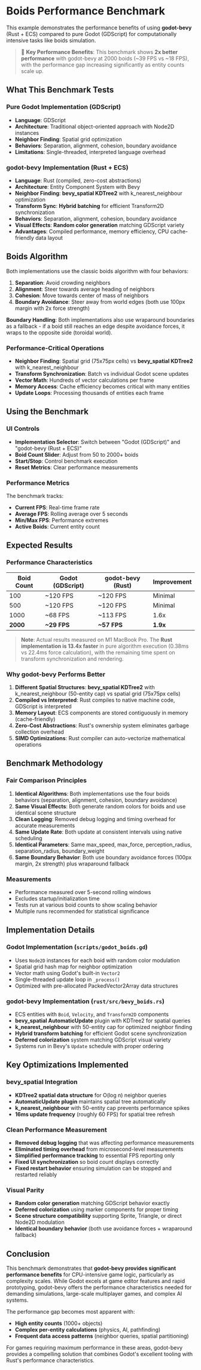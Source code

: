 # Boids Performance Benchmark

This example demonstrates the performance benefits of using **godot-bevy** (Rust + ECS) compared to pure Godot (GDScript) for computationally intensive tasks like boids simulation.

> 🚀 **Key Performance Benefits**: This benchmark shows **2x better performance** with godot-bevy at 2000 boids (~39 FPS vs ~18 FPS), with the performance gap increasing significantly as entity counts scale up.

## What This Benchmark Tests

### Pure Godot Implementation (GDScript)
- **Language**: GDScript
- **Architecture**: Traditional object-oriented approach with Node2D instances
- **Neighbor Finding**: Spatial grid optimization
- **Behaviors**: Separation, alignment, cohesion, boundary avoidance
- **Limitations**: Single-threaded, interpreted language overhead

### godot-bevy Implementation (Rust + ECS)
- **Language**: Rust (compiled, zero-cost abstractions)
- **Architecture**: Entity Component System with Bevy
- **Neighbor Finding**: **bevy_spatial KDTree2** with k_nearest_neighbour optimization
- **Transform Sync**: **Hybrid batching** for efficient Transform2D synchronization
- **Behaviors**: Separation, alignment, cohesion, boundary avoidance
- **Visual Effects**: **Random color generation** matching GDScript variety
- **Advantages**: Compiled performance, memory efficiency, CPU cache-friendly data layout

## Boids Algorithm

Both implementations use the classic boids algorithm with four behaviors:

1. **Separation**: Avoid crowding neighbors
2. **Alignment**: Steer towards average heading of neighbors  
3. **Cohesion**: Move towards center of mass of neighbors
4. **Boundary Avoidance**: Steer away from world edges (both use 100px margin with 2x force strength)

**Boundary Handling**: Both implementations also use wraparound boundaries as a fallback - if a boid still reaches an edge despite avoidance forces, it wraps to the opposite side (toroidal world).

### Performance-Critical Operations

- **Neighbor Finding**: Spatial grid (75x75px cells) vs **bevy_spatial KDTree2** with k_nearest_neighbour
- **Transform Synchronization**: Batch vs individual Godot scene updates
- **Vector Math**: Hundreds of vector calculations per frame
- **Memory Access**: Cache efficiency becomes critical with many entities
- **Update Loops**: Processing thousands of entities each frame

## Using the Benchmark

### UI Controls

- **Implementation Selector**: Switch between "Godot (GDScript)" and "godot-bevy (Rust + ECS)"
- **Boid Count Slider**: Adjust from 50 to 2000+ boids
- **Start/Stop**: Control benchmark execution
- **Reset Metrics**: Clear performance measurements

### Performance Metrics

The benchmark tracks:
- **Current FPS**: Real-time frame rate
- **Average FPS**: Rolling average over 5 seconds
- **Min/Max FPS**: Performance extremes
- **Active Boids**: Current entity count

## Expected Results

### Performance Characteristics

| Boid Count | Godot (GDScript) | godot-bevy (Rust) | Improvement |
|------------|------------------|-------------------|-------------|
| 100        | ~120 FPS          | ~120 FPS           | Minimal     |
| 500        | ~120 FPS          | ~120 FPS           | Minimal        |
| 1000       | ~68 FPS          | ~113 FPS           | 1.6x        |
| **2000**   | **~29 FPS**      | **~57 FPS**       | **1.9x**    |

> **Note**: Actual results measured on M1 MacBook Pro. The **Rust implementation is 13.4x faster** in pure algorithm execution (0.38ms vs 22.4ms force calculation), with the remaining time spent on transform synchronization and rendering.

### Why godot-bevy Performs Better

1. **Different Spatial Structures**: **bevy_spatial KDTree2** with k_nearest_neighbour (50-entity cap) vs spatial grid (75x75px cells)
2. **Compiled vs Interpreted**: Rust compiles to native machine code, GDScript is interpreted  
3. **Memory Layout**: ECS components are stored contiguously in memory (cache-friendly)
5. **Zero-Cost Abstractions**: Rust's ownership system eliminates garbage collection overhead
6. **SIMD Optimizations**: Rust compiler can auto-vectorize mathematical operations

## Benchmark Methodology

### Fair Comparison Principles

1. **Identical Algorithms**: Both implementations use the four boids behaviors (separation, alignment, cohesion, boundary avoidance)
2. **Same Visual Effects**: Both generate random colors for boids and use identical scene structure
3. **Clean Logging**: Removed debug logging and timing overhead for accurate measurements
4. **Same Update Rate**: Both update at consistent intervals using native scheduling
5. **Identical Parameters**: Same max_speed, max_force, perception_radius, separation_radius, boundary_weight
6. **Same Boundary Behavior**: Both use boundary avoidance forces (100px margin, 2x strength) plus wraparound fallback

### Measurements

- Performance measured over 5-second rolling windows
- Excludes startup/initialization time
- Tests run at various boid counts to show scaling behavior
- Multiple runs recommended for statistical significance

## Implementation Details

### Godot Implementation (`scripts/godot_boids.gd`)
- Uses `Node2D` instances for each boid with random color modulation
- Spatial grid hash map for neighbor optimization
- Vector math using Godot's built-in `Vector2`
- Single-threaded update loop in `_process()`
- Optimized with pre-allocated PackedVector2Array data structures

### godot-bevy Implementation (`rust/src/bevy_boids.rs`)
- ECS entities with `Boid`, `Velocity`, and `Transform2D` components  
- **bevy_spatial AutomaticUpdate** plugin with KDTree2 for spatial queries
- **k_nearest_neighbour** with 50-entity cap for optimized neighbor finding
- **Hybrid transform batching** for efficient Godot scene synchronization
- **Deferred colorization** system matching GDScript visual variety
- Systems run in Bevy's `Update` schedule with proper ordering

## Key Optimizations Implemented

### bevy_spatial Integration
- **KDTree2 spatial data structure** for O(log n) neighbor queries
- **AutomaticUpdate plugin** maintains spatial tree automatically  
- **k_nearest_neighbour** with 50-entity cap prevents performance spikes
- **16ms update frequency** (roughly 60 FPS) for spatial tree refresh

### Clean Performance Measurement  
- **Removed debug logging** that was affecting performance measurements
- **Eliminated timing overhead** from microsecond-level measurements
- **Simplified performance tracking** to essential FPS reporting only
- **Fixed UI synchronization** so boid count displays correctly
- **Fixed restart behavior** ensuring simulation can be stopped and restarted reliably

### Visual Parity
- **Random color generation** matching GDScript behavior exactly
- **Deferred colorization** using marker components for proper timing
- **Scene structure compatibility** supporting Sprite, Triangle, or direct Node2D modulation
- **Identical boundary behavior** (both use avoidance forces + wraparound fallback)

## Conclusion

This benchmark demonstrates that **godot-bevy provides significant performance benefits** for CPU-intensive game logic, particularly as complexity scales. While Godot excels at game editor features and rapid prototyping, godot-bevy offers the performance characteristics needed for demanding simulations, large-scale multiplayer games, and complex AI systems.

The performance gap becomes most apparent with:
- **High entity counts** (1000+ objects)
- **Complex per-entity calculations** (physics, AI, pathfinding)
- **Frequent data access patterns** (neighbor queries, spatial partitioning)

For games requiring maximum performance in these areas, godot-bevy provides a compelling solution that combines Godot's excellent tooling with Rust's performance characteristics.
